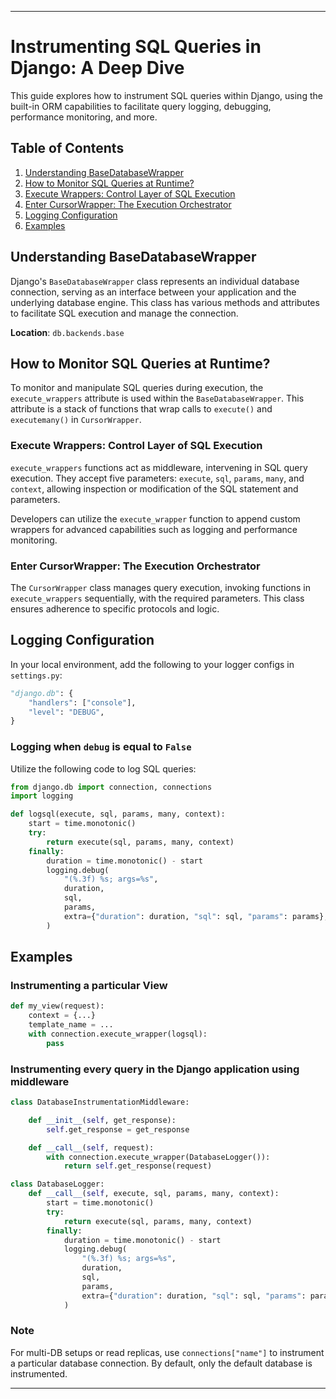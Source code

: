 

---

# Instrumenting SQL Queries in Django: A Deep Dive

This guide explores how to instrument SQL queries within Django, using the built-in ORM capabilities to facilitate query logging, debugging, performance monitoring, and more.

## Table of Contents
1. [Understanding BaseDatabaseWrapper](#understanding-basedatabasewrapper)
2. [How to Monitor SQL Queries at Runtime?](#how-to-monitor-sql-queries-at-runtime)
3. [Execute Wrappers: Control Layer of SQL Execution](#execute-wrappers)
4. [Enter CursorWrapper: The Execution Orchestrator](#enter-cursorwrapper)
5. [Logging Configuration](#logging-configuration)
6. [Examples](#examples)

## Understanding BaseDatabaseWrapper

Django's `BaseDatabaseWrapper` class represents an individual database connection, serving as an interface between your application and the underlying database engine. This class has various methods and attributes to facilitate SQL execution and manage the connection.

**Location**: `db.backends.base`

## How to Monitor SQL Queries at Runtime?

To monitor and manipulate SQL queries during execution, the `execute_wrappers` attribute is used within the `BaseDatabaseWrapper`. This attribute is a stack of functions that wrap calls to `execute()` and `executemany()` in `CursorWrapper`.

### Execute Wrappers: Control Layer of SQL Execution

`execute_wrappers` functions act as middleware, intervening in SQL query execution. They accept five parameters: `execute`, `sql`, `params`, `many`, and `context`, allowing inspection or modification of the SQL statement and parameters.

Developers can utilize the `execute_wrapper` function to append custom wrappers for advanced capabilities such as logging and performance monitoring.

### Enter CursorWrapper: The Execution Orchestrator

The `CursorWrapper` class manages query execution, invoking functions in `execute_wrappers` sequentially, with the required parameters. This class ensures adherence to specific protocols and logic.

## Logging Configuration

In your local environment, add the following to your logger configs in `settings.py`:

```python
"django.db": {
    "handlers": ["console"],
    "level": "DEBUG",
}
```

### Logging when `debug` is equal to `False`

Utilize the following code to log SQL queries:

```python
from django.db import connection, connections
import logging

def logsql(execute, sql, params, many, context):
    start = time.monotonic()
    try:
        return execute(sql, params, many, context)
    finally:
        duration = time.monotonic() - start
        logging.debug(
            "(%.3f) %s; args=%s",
            duration,
            sql,
            params,
            extra={"duration": duration, "sql": sql, "params": params},
        )
```

## Examples

### Instrumenting a particular View

```python
def my_view(request):
    context = {...}
    template_name = ...
    with connection.execute_wrapper(logsql):
        pass
```

### Instrumenting every query in the Django application using middleware

```python
class DatabaseInstrumentationMiddleware:

    def __init__(self, get_response):
        self.get_response = get_response

    def __call__(self, request):
        with connection.execute_wrapper(DatabaseLogger()):
            return self.get_response(request)

class DatabaseLogger:
    def __call__(self, execute, sql, params, many, context):
        start = time.monotonic()
        try:
            return execute(sql, params, many, context)
        finally:
            duration = time.monotonic() - start
            logging.debug(
                "(%.3f) %s; args=%s",
                duration,
                sql,
                params,
                extra={"duration": duration, "sql": sql, "params": params},
            )
```

### Note

For multi-DB setups or read replicas, use `connections["name"]` to instrument a particular database connection. By default, only the default database is instrumented.

---